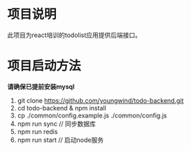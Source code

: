 # 项目说明
此项目为react培训的todolist应用提供后端接口。

# 项目启动方法
**请确保已提前安装mysql**

1. git clone https://github.com/youngwind/todo-backend.git
2. cd todo-backend & npm install
3. cp ./common/config.example.js ./common/config.js
4. npm run sync // 同步数据库
5. npm run redis
6. npm run start  // 启动node服务